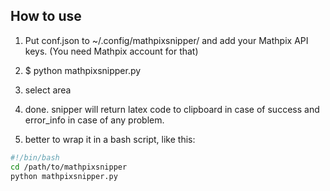 ## How to use

1. Put conf.json to ~/.config/mathpixsnipper/ and add your Mathpix API keys. 
(You need Mathpix account for that)

2. $ python mathpixsnipper.py
3. select area
4. done. snipper will return latex code to clipboard in case of success
and error_info in case of any problem.
5. better to wrap it in a bash script, like this: 

```bash
#!/bin/bash
cd /path/to/mathpixsnipper
python mathpixsnipper.py
```
